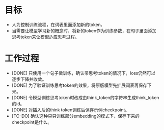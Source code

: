 # 目标
- 人为控制训练流程，在词表里面添加新的token。
- 当需要让模型学习新的概念时，将新的token作为训练参数，在句子里面添加思考token来让模型适应思考过程。

# 工作过程
- [DONE] 只使用一个句子做训练，确认带思考token的情况下，loss仍然可以逐步下降并收敛。
- [DONE] 为了验证训练思考token的效果，将原版模型先扩展词表再保存下来。
- [DONE] 令模型训练思考token时改成由think_token的字符串生成think_token的id。
- [DONE] 对插入后的think token训练后保存示例checkpoint。
- [TO-DO] 确认这种只只训练部分embedding的模式下，保存下来的checkpoint是什么。